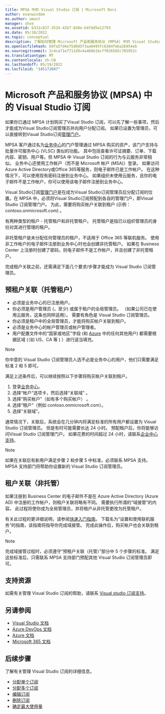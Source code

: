 ```yaml
---
title: MPSA 中的 Visual Studio 订阅 | Microsoft Docs
author: evanwindom
ms.author: amast
manager: shve
ms.assetid: b331c837-3524-42b7-820e-b4fdd5e12793
ms.date: 05/18/2022
ms.topic: conceptual
description: 了解如何管理 Microsoft 产品和服务协议 (MPSA) 中的 Visual Studio 订阅
ms.openlocfilehash: b9fa5fd4e75d0d5f3aa0495fc6384feba2b954eb
ms.sourcegitcommit: 2c4ca71e7711d9c4a468b1bcff026565c765952c
ms.translationtype: MT
ms.contentlocale: zh-CN
ms.lasthandoff: 05/19/2022
ms.locfileid: "145172607"
---
```

# <a name="visual-studio-subscriptions-in-a-microsoft-products-and-services-agreement-mpsa"></a>Microsoft 产品和服务协议 (MPSA) 中的 Visual Studio 订阅

如果你已通过 MPSA 计划购买了Visual Studio 订阅，可以先了解一些事项，然后才能成为Visual Studio订阅管理员并向用户分配订阅。 如果已设置为管理员，可以直接转到Visual Studio订阅[管理门户](https://manage.visualstudio.com/)。

MPSA 客户通过名为[业务中心](https://businessaccount.microsoft.com/Customer)的门户管理通过 MPSA 购买的资产，该门户支持与批量许可服务中心 (VLSC) 类似的功能。 其中包括查看许可证摘要、订单、下载内容、密钥、用户等。但 MPSA 中 Visual Studio 订阅的行为与云服务非常相似。 业务中心还使用工作帐户（而不是 Microsoft 帐户 (MSA)）登录。 如果访问Azure Active Directory或Office 365等服务，则电子邮件已是工作帐户。 在这种情况下，可以使用现有密码注册到业务中心。 如果组织未使用云服务，且你的电子邮件不是工作帐户，你可以使用该电子邮件注册到业务中心。

Visual Studio订阅[管理门户](https://manage.visualstudio.com/)是在成为Visual Studio订阅管理员后分配订阅的位置。在 MPSA 中，必须将Visual Studio订阅预配到各自的管理门户，即Visual Studio 订阅管理门户。 为此，需要将购买帐户关联到租户 (示例：contoso.onmicrosoft.com) 。

有两种类型的租户 - 托管租户和非托管租户。 托管租户是指已以组织管理员的身份对其进行管理的租户。

非托管租户是未分配任何管理员的租户，不适用于 Office 365 等联机服务。 使用非工作帐户的电子邮件注册到业务中心时也会创建非托管租户。 如果在 Business Center 上注册时创建了密码，则电子邮件不是工作帐户，并且创建了非托管租户。

完成租户关联之前，还需满足下面几个要求/步骤才能成为 Visual Studio 订阅管理员。

## <a name="pre-tenant-association-managed-tenant"></a>预租户关联（托管租户）

+ 必须是业务中心的已注册用户。
+ 你必须是用户管理员 (，至少) 或属于租户的全局管理员。 （如果公司已在使用云服务，这条也同样适用）。 需要有角色是 Visual Studio 订阅管理员。
+ 你必须是租户中的全局管理员，才能将购买帐户关联到租户。
+ 必须是业务中心的帐户管理员或帐户管理者。
+ 用户配置文件中的“国家或地区”字段 (和 [Azure](https://portal.azure.com/) 中的任何其他用户) 都需要根据区域 (（如 US、CA 等 ) ）进行适当填充。 

> [!NOTE]
> 你中意的 Visual Studio 订阅管理员人选不必是业务中心的用户，他们只需要满足标准 2 和 5 即可。

满足上述条件后，可以继续按照以下步骤将购买帐户关联到租户。
1. 登录[业务中心](https://businessaccount.microsoft.com/Customer)。
2. 选择“帐户”选项卡，然后选择“关联域” 。
3. 选择“购买帐户”（如有多个购买帐户）  。
4. 选择“租户”（例如 contoso.onmicrosoft.com）。
5. 选择“关联域”。

通常情况下，关联后，系统会在几分钟内将满足标准的所有用户都设置为 Visual Studio 订阅管理员。 但是有时可能需要长达 24 小时。 预配租户后，你将能够访问Visual Studio 订阅管理门户。 如果花费的时间超过 24 小时，请联系[企业中心支持](https://businessaccount.microsoft.com/Customer/ContactUs)。

> [!NOTE]
> 如果在关联后有新用户满足步骤 2 和步骤 5 中标准，必须联系 MPSA 支持。 MPSA 支持部门将帮助你设置新的 Visual Studio 订阅管理员。

## <a name="tenant-association-unmanaged"></a>租户关联（非托管）

如果注册到 Business Center 的电子邮件不是在 Azure Active Directory (Azure AD) 中注册的工作帐户，则租户关联将略有不同。 需要执行所谓的“域接管”的内容。 此过程将使你成为全局管理员，并将租户从非托管更改为托管租户。

有关此过程的更详细说明，请参阅[快速入门指南](https://www.microsoft.com/Licensing/existing-customer/business-center-training-and-resources.aspx)。 下载名为“设置和使用联机服务”的指南，该指南将指导你完成域接管。 完成此操作后，购买帐户也会关联到租户。

> [!NOTE]
> 完成域接管过程时，必须遵守“预租户关联（托管）”部分中 5 个步骤的标准。 满足这些标准后，只需联系 MPSA 支持部门预配其他 Visual Studio 订阅管理员即可。

## <a name="support-resources"></a>支持资源

如需有关管理 Visual Studio 订阅的帮助，请联系 [Visual studio 订阅支持](https://aka.ms/vsadminhelp)。

## <a name="see-also"></a>另请参阅

+ [Visual Studio 文档](/visualstudio/)
+ [Azure DevOps 文档](/azure/devops/)
+ [Azure 文档](/azure/)
+ [Microsoft 365 文档](/microsoft-365/)

## <a name="next-steps"></a>后续步骤

了解有关管理 Visual Studio 订阅的详细信息。
+ [分配单个订阅](assign-license.md)
+ [分配多个订阅](assign-license-bulk.md)
+ [编辑订阅](edit-license.md)
+ [删除订阅](delete-license.md)
+ [确定最大使用量](maximum-usage.md)